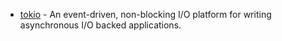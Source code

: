 - [tokio](https://crates.io/crates/tokio) - An event-driven, non-blocking I/O platform for writing asynchronous I/O backed applications.
